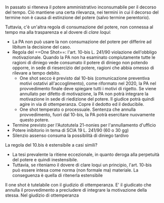 In passato si riteneva il potere amministrativo inconsumabile per il decorso del tempo.
Ciò mantiene una certa rilevanza, nei termini in cui il decorso del termine non è causa di estinzione del potere (salvo termine perentorio).

Tuttavia, c'è un'altra regola di consumazione del potere, non connessa al tempo ma alla trasparenza e al dovere di *clare loqui*:
- La PA non può usare la non consumazione del potere per differire ad libitum la decisione del caso.
- Regola del ==One Shot==: l'art. 10-bis L. 241/90 violazione dell'obbligo motivazionale. Quando la PA non ha esaminato compiutamente tutte le ragioni di diniego vede consumato il potere di diniego non potendo opporre, in sede di riesercizio del potere, ragioni che abbia omesso di rilevare a tempo debito.
	- One shot secco è previsto dal 10-bis (comunicazione preventiva motivi ostativi all'accoglimento), come riformato nel 2020, la PA nel provvedimento finale deve spiegare tutti i motivi di rigetto. Se viene annullato per difetto di motivazione, la PA non potrà integrare la motivazione in sede di riedizione del potere. Il giudice potrà quindi agire in  via di ottemperanza. Copre il dedotto ed il deducibile.
	- One shot temperato o processuale. Sentenza che annulla provvedimento, fuori dal 10-bis, la PA potrà esercitare nuovamente questo potere.
- Termine previsto per l'Autotutela 21-nonies per l'annullamento d'ufficio
- Potere inibitorio in tema di SCIA 19 L. 241/90  (60 o 30 gg)
- Silenzio assenso consuma la possibilità di diniego tardivo 

La regola del 10.bis è estensibile a casi simili? 
- La tesi prevalente la ritiene eccezionale, in quanto deroga alla perpetuità del potere e quindi inestensibile.
- Tuttavia, se riteniamo il dovere di clare loqui un principio, l'art. 10-bis può essere intesa come norma (non formale ma) materiale.  La conseguenza è quella di ritenerla estensibile

Il one shot è tutelabile con il giudizio di ottemperanza. E' il giudicato che annulla il provvedimento a precludere di integrare la motivazione della stessa. Nel giudizio di ottemperanza 